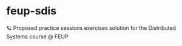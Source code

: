 # feup-sdis
🪐 Proposed practice sessions exercises solution for the Distributed Systems course @ FEUP
